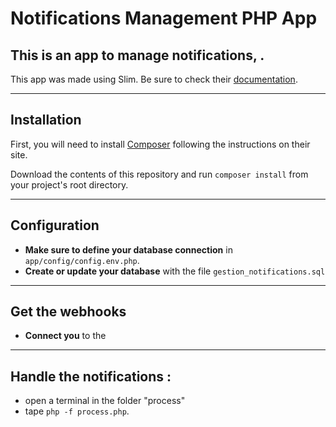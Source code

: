 # Notifications Management PHP App
## This is an app to manage notifications, .

This app was made using Slim. Be sure to check their [documentation](https://www.slimframework.com/).  
 

***
## Installation
First, you will need to install [Composer](http://getcomposer.org/) following the instructions on their site.

Download the contents of this repository and run `composer install` from your project's root directory.  


***
## Configuration
- **Make sure to define your database connection** in `app/config/config.env.php`.
- **Create or update your database** with the file `gestion_notifications.sql`

***
## Get the webhooks
- **Connect you** to the []()

***
## Handle the notifications : 
- open a terminal in the folder "process"
- tape `php -f process.php`.
